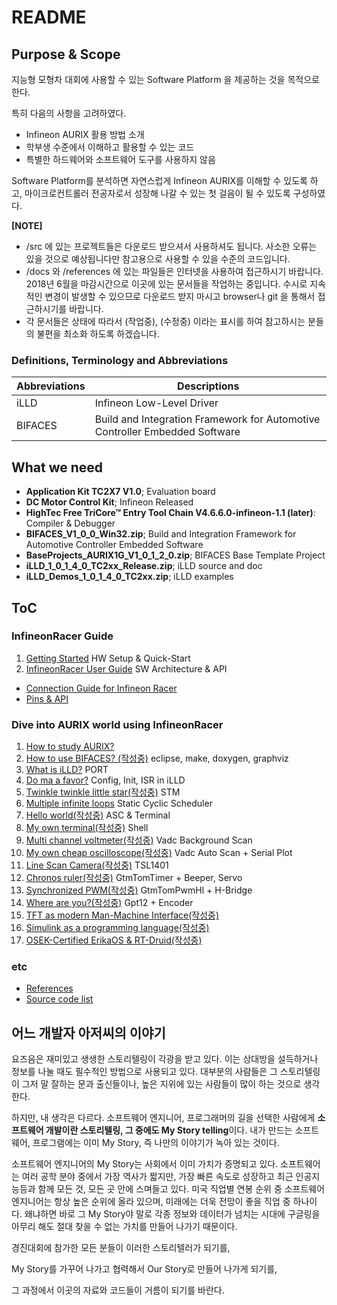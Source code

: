 # README

## Purpose & Scope
지능형 모형차 대회에 사용할 수 있는 Software Platform 을 제공하는 것을 목적으로 한다.

특히 다음의 사항을 고려하였다.

*   Infineon AURIX 활용 방법 소개
*   학부생 수준에서 이해하고 활용할 수 있는 코드
*   특별한 하드웨어와 소프트웨어 도구를 사용하지 않음

Software Platform를 분석하면 자연스럽게 Infineon AURIX를 이해할 수 있도록 하고, 
마이크로컨트롤러 전공자로서 성장해 나갈 수 있는 첫 걸음이 될 수 있도록 구성하였다.



**[NOTE]**

* /src 에 있는 프로젝트들은 다운로드 받으셔서 사용하셔도 됩니다.  사소한 오류는 있을 것으로 예상됩니다만 참고용으로 사용할 수 있을 수준의 코드입니다.
* /docs 와 /references 에 있는 파일들은 인터넷을 사용하여 접근하시기 바랍니다. 2018년 6월을 마감시간으로 이곳에 있는 문서들을 작업하는 중입니다.  수시로 지속적인 변경이 발생할 수 있으므로 다운로드 받지 마시고 browser나 git 을 통해서 접근하시기를 바랍니다.
* 각 문서들은 상태에 따라서 (작업중), (수정중) 이라는 표시를 하여 참고하시는 분들의 불편을 최소화 하도록 하겠습니다.



### Definitions, Terminology and Abbreviations

| Abbreviations | Descriptions                                                 |
| ------------- | ------------------------------------------------------------ |
| iLLD          | Infineon Low-Level Driver                                    |
| BIFACES       | Build and Integration Framework for Automotive Controller Embedded Software |

## What we need
* **Application Kit TC2X7 V1.0**; Evaluation board
* **DC Motor Control Kit**; Infineon Released
* **HighTec Free TriCore™ Entry Tool Chain V4.6.6.0-infineon-1.1 (later)**: Compiler & Debugger
* **BIFACES_V1_0_0_Win32.zip**; Build and Integration Framework for Automotive Controller Embedded Software
* **BaseProjects_AURIX1G_V1_0_1_2_0.zip**; BIFACES Base Template Project
* **iLLD_1_0_1_4_0_TC2xx_Release.zip**; iLLD source and doc
* **iLLD_Demos_1_0_1_4_0_TC2xx.zip**; iLLD examples




## ToC

### InfineonRacer Guide

1.  [Getting Started](./docs/GettingStarted.md)  HW Setup & Quick-Start
2.  [InfineonRacer User Guide](./docs/InfineonRacerUserGuide.md)  SW Architecture & API


* [Connection Guide for Infineon Racer](./docs/ConnectionGuide.md)
* [Pins & API](./docs/PinsApi.xlsx)

### Dive into AURIX world using InfineonRacer

1.  [How to study AURIX?](./docs/HowToStudyAurix.md) 
2.  [How to use BIFACES? (작성중)](./docs/HowToUseBIFACES.md)  eclipse, make, doxygen, graphviz
3.  [What is iLLD?](./docs/WhatIsIlld.md) PORT
4.  [Do ma a favor?](./docs/DoMeAFavor.md) Config, Init, ISR in iLLD
5.  [Twinkle twinkle little star(작성중)](./docs/TwinkleTwinkleLittleStar.md)  STM 
6.  [Multiple infinite loops](./docs/MultipleInfiniteLoops.md) Static Cyclic Scheduler
7.  [Hello world(작성중)](./docs/HelloWorld.md)  ASC & Terminal
8.  [My own terminal(작성중)](./docs/MyOwnTerminal.md) Shell
9.  [Multi channel voltmeter(작성중)](./docs/MultiChannelVoltmeter.md)  Vadc Background Scan
10.  [My own cheap oscilloscope(작성중)](./docs/MyOwnCheapOscilloscope.md)  Vadc Auto Scan + Serial Plot
11.  [Line Scan Camera(작성중)](./docs/LineScanCamera.md) TSL1401
12.  [Chronos ruler(작성중)](./docs/ChronosRuler.md) GtmTomTimer + Beeper, Servo
13.  [Synchronized PWM(작성중)](./docs/SynchronizedPwm.md) GtmTomPwmHl + H-Bridge
14.  [Where are you?(작성중)](./docs/WhereAreYou.md) Gpt12 + Encoder
15.  [TFT as modern Man-Machine Interface(작성중)](./docs/TftAsModernMmi.md) 
16.  [Simulink as a programming language(작성중)](./docs/SimulinkAsAProgrammingLanguage.md)
17.  [OSEK-Certified ErikaOS & RT-Druid(작성중)](./docs/OsekCertificedErikaOsRtDruid.md)


### etc

* [References](./docs/References.md)
* [Source code list](./src/README.md)




## 어느 개발자 아저씨의 이야기

요즈음은 재미있고 생생한 스토리텔링이 각광을 받고 있다.  이는 상대방을 설득하거나 정보를 나눌 때도 필수적인 방법으로 사용되고 있다.  대부분의 사람들은 그 스토리텔링이 그저 말 잘하는 문과 출신들이나, 높은 지위에 있는 사람들이 많이 하는 것으로 생각한다.

 하지만, 내 생각은 다르다. 소프트웨어 엔지니어, 프로그래머의 길을 선택한 사람에게 **소프트웨어 개발이란 스토리텔링, 그 중에도 My Story telling**이다.  내가 만드는 소프트웨어, 프로그램에는 이미 My Story, 즉 나만의 이야기가 녹아 있는 것이다. 

 소프트웨어 엔지니어의 My Story는 사회에서 이미 가치가 증명되고 있다. 소프트웨어는 여러 공학 분야 중에서 가장 역사가 짧지만, 가장 빠른 속도로 성장하고 최근 인공지능등과 함께 모든 것, 모든 곳 안에 스며들고 있다.  미국 직업별 연봉 순위 중 소프트웨어 엔지니어는 항상 높은 순위에 올라 있으며, 미래에는 더욱 전망이 좋을 직업 중 하나이다.  왜냐하면 바로 그 My Story야 말로 각종 정보와 데이터가 넘치는 시대에 구글링을 아무리 해도 절대 찾을 수 없는 가치를 만들어 나가기 때문이다.

 경진대회에 참가한 모든 분들이 이러한 스토리텔러가 되기를, 

My Story를 가꾸어 나가고 협력해서 Our Story로 만들어 나가게 되기를,

그 과정에서 이곳의 자료와 코드들이 거름이 되기를 바란다.

 
